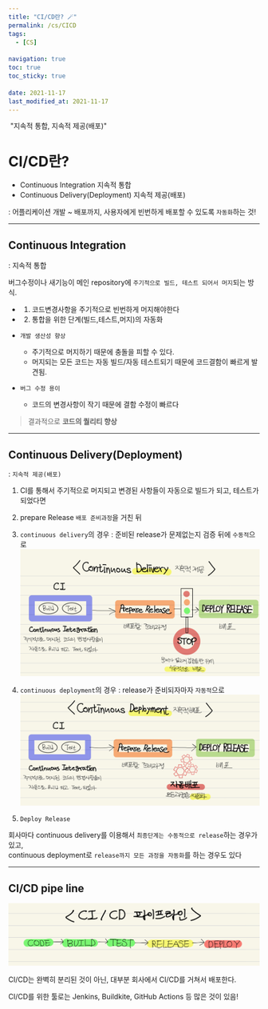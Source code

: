 ```yaml
---
title: "CI/CD란? 🪄"
permalink: /cs/CICD
tags:
  - [CS]

navigation: true
toc: true
toc_sticky: true

date: 2021-11-17
last_modified_at: 2021-11-17
---
```


![]()
"지속적 통합, 지속적 제공(배포)"

# CI/CD란?

- Continuous Integration 지속적 통합
- Continuous Delivery(Deployment) 지속적 제공(배포)

: 어플리케이션 개발 ~ 배포까지, 사용자에게 빈번하게 배포할 수 있도록 `자동화`하는 것!


---
## Continuous Integration
: 지속적 통합

버그수정이나 새기능이 메인 repository에 `주기적으로 빌드, 테스트 되어서 머지`되는 방식.

- 1. 코드변경사항을 주기적으로 빈번하게 머지해야한다
- 2. 통합을 위한 단계(빌드,테스트,머지)의 자동화


- `개발 생산성 향상`
  - 주기적으로 머지하기 때문에 충돌을 피할 수 있다.
  - 머지되는 모든 코드는 자동 빌드/자동 테스트되기 때문에 코드결함이 빠르게 발견됨.
- `버그 수정 용이`
  - 코드의 변경사항이 작기 때문에 결함 수정이 빠르다

> 결과적으로 **코드의 퀄리티 향상**

---

## Continuous Delivery(Deployment)
: `지속적 제공(배포)`



1. CI를 통해서 주기적으로 머지되고 변경된 사항들이 자동으로 빌드가 되고, 테스트가 되었다면
2. prepare Release `배포 준비과정`을 거친 뒤

  1. `continuous delivery`의 경우
  : 준비된 release가 문제없는지 검증 뒤에 `수동적`으로
  <img src="/assets/images/CICD_delivery.jpeg" /><br/>

  2. `continuous deployment`의 경우
  : release가 준비되자마자 `자동적`으로
  <img src="/assets/images/CICD_deployment.jpeg" /><br/>

3. `Deploy Release`

회사마다 continuous delivery를 이용해서 `최종단계는 수동적으로 release`하는 경우가 있고, <br/>
continuous deployment로 `release까지 모든 과정을 자동화`를 하는 경우도 있다

---


## CI/CD pipe line

<img src="/assets/images/CICD_pipeLine.jpeg" /><br/>

CI/CD는 완벽히 분리된 것이 아닌, 대부분 회사에서 CI/CD를 거쳐서 배포한다.

CI/CD를 위한 툴로는 Jenkins, Buildkite, GitHub Actions 등 많은 것이 있음!



<!-- 
|  종류 | 기능 |
| -- | -- |
| `Local Storage` | 탭이나 창을 닫아도 브라우저에 데이터가 남아있다. 유효 기한이 없고, 필요할 때 언제든 사용 가능. key와 value로 셋트로 저장. 예시) 자동 로그인 등 |
| `Session Storage` | 브라우저가 닫히면 정보가 만료된다.(데이터가 삭제됨). refresh token 이용시 session에서 token 정보 유지 가능. 예시) 입력 폼 정보, 비로그인 장바구니 기능 |
| `Cookie` | 서버 접속 시 자동 송신. 서버와 로컬에 정보 저장 | -->